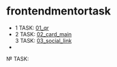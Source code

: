 # frontendmentortask

<ul>
    <li>
        1 TASK: <a href="https://sb-baby.github.io/frontendmentortask/01_qr/">01_qr</a></li>
    <li>
        2 TASK: <a href="https://sb-baby.github.io/frontendmentortask/02_card_main/">02_card_main</a>
    </li>
        3 TASK: <a href="https://sb-baby.github.io/frontendmentortask/03_social_link/">03_social_link</a>
    <li>
    </li>
    <li style="display: none;"></li>
</ul>



№ TASK: <a href=""></a>
